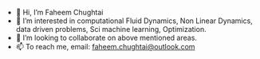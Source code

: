 - 👋 Hi, I’m Faheem Chughtai
- 👀 I’m interested in computational Fluid Dynamics, Non Linear Dynamics, data driven problems, Sci machine learning, Optimization.
- 🌱 I’m looking to collaborate on above mentioned areas.
- 📫 To reach me, email: faheem.chughtai@outlook.com


<!---
FmAdCi/FmAdCi is a ✨ special ✨ repository because its `README.md` (this file) appears on your GitHub profile.
You can click the Preview link to take a look at your changes.
--->

